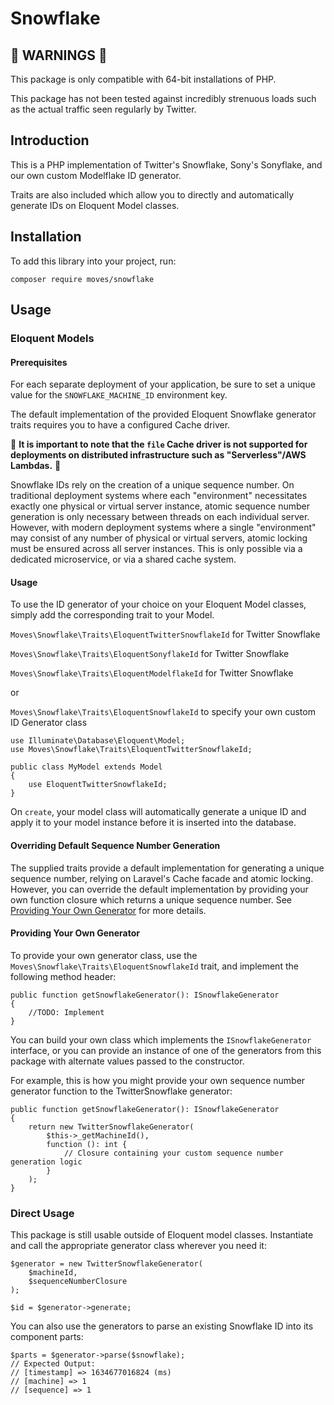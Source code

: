 # Snowflake
## 🚨 WARNINGS 🚨
This package is only compatible with 64-bit installations of PHP.

This package has not been tested against incredibly strenuous loads such as the actual traffic seen
regularly by Twitter.

## Introduction
This is a PHP implementation of Twitter's Snowflake, Sony's Sonyflake, and our own custom
Modelflake ID generator.

Traits are also included which allow you to directly and automatically generate IDs on Eloquent Model classes.

## Installation
To add this library into your project, run:
```
composer require moves/snowflake
```

## Usage
### Eloquent Models
#### Prerequisites
For each separate deployment of your application, be sure to set a unique value for the `SNOWFLAKE_MACHINE_ID`
environment key.

The default implementation of the provided Eloquent Snowflake generator traits requires you to have a configured
Cache driver. 

🚨 **It is important to note that the `file` Cache driver is not supported for deployments on distributed 
infrastructure such as "Serverless"/AWS Lambdas.** 🚨

Snowflake IDs rely on the creation of a unique sequence number. On traditional deployment systems where each
"environment" necessitates exactly one physical or virtual server instance, atomic sequence number generation is 
only necessary between threads on each individual server. However, with modern deployment systems where a single
"environment" may consist of any number of physical or virtual servers, atomic locking must be ensured across
all server instances. This is only possible via a dedicated microservice, or via a shared cache system.

#### Usage
To use the ID generator of your choice on your Eloquent Model classes, simply add the corresponding trait
to your Model.

`Moves\Snowflake\Traits\EloquentTwitterSnowflakeId` for Twitter Snowflake

`Moves\Snowflake\Traits\EloquentSonyflakeId` for Twitter Snowflake

`Moves\Snowflake\Traits\EloquentModelflakeId` for Twitter Snowflake

or

`Moves\Snowflake\Traits\EloquentSnowflakeId` to specify your own custom ID Generator class

```
use Illuminate\Database\Eloquent\Model;
use Moves\Snowflake\Traits\EloquentTwitterSnowflakeId;

public class MyModel extends Model
{
    use EloquentTwitterSnowflakeId;
}
```

On `create`, your model class will automatically generate a unique ID and apply it to your model instance before
it is inserted into the database.

#### Overriding Default Sequence Number Generation
The supplied traits provide a default implementation for generating a unique sequence number, relying on Laravel's
Cache facade and atomic locking. However, you can override the default implementation by providing your own
function closure which returns a unique sequence number. 
See [Providing Your Own Generator](#Providing-Your-Own-Generator) for more details.

#### Providing Your Own Generator
To provide your own generator class, use the `Moves\Snowflake\Traits\EloquentSnowflakeId` trait, and implement the
following method header:
```
public function getSnowflakeGenerator(): ISnowflakeGenerator
{
    //TODO: Implement
}
```

You can build your own class which implements the `ISnowflakeGenerator` interface, or you can provide an instance
of one of the generators from this package with alternate values passed to the constructor.

For example, this is how you might provide your own sequence number generator function to the TwitterSnowflake
generator:
```
public function getSnowflakeGenerator(): ISnowflakeGenerator
{
    return new TwitterSnowflakeGenerator(
        $this->_getMachineId(),
        function (): int {
            // Closure containing your custom sequence number generation logic
        }
    );
}
```

### Direct Usage
This package is still usable outside of Eloquent model classes. Instantiate and call the appropriate generator
class wherever you need it:

```
$generator = new TwitterSnowflakeGenerator(
    $machineId,
    $sequenceNumberClosure
);

$id = $generator->generate;
```

You can also use the generators to parse an existing Snowflake ID into its component parts:
```
$parts = $generator->parse($snowflake);
// Expected Output:
// [timestamp] => 1634677016824 (ms)
// [machine] => 1
// [sequence] => 1
```
